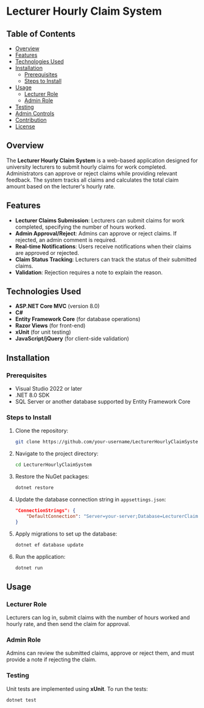 # Lecturer Hourly Claim System

## Table of Contents
- [Overview](#overview)
- [Features](#features)
- [Technologies Used](#technologies-used)
- [Installation](#installation)
  - [Prerequisites](#prerequisites)
  - [Steps to Install](#steps-to-install)
- [Usage](#usage)
  - [Lecturer Role](#lecturer-role)
  - [Admin Role](#admin-role)
- [Testing](#testing)
- [Admin Controls](#admin-controls)
- [Contribution](#contribution)
- [License](#license)

## Overview
The **Lecturer Hourly Claim System** is a web-based application designed for university lecturers to submit hourly claims for work completed. Administrators can approve or reject claims while providing relevant feedback. The system tracks all claims and calculates the total claim amount based on the lecturer's hourly rate.

## Features
- **Lecturer Claims Submission**: Lecturers can submit claims for work completed, specifying the number of hours worked.
- **Admin Approval/Reject**: Admins can approve or reject claims. If rejected, an admin comment is required.
- **Real-time Notifications**: Users receive notifications when their claims are approved or rejected.
- **Claim Status Tracking**: Lecturers can track the status of their submitted claims.
- **Validation**: Rejection requires a note to explain the reason.

## Technologies Used
- **ASP.NET Core MVC** (version 8.0)
- **C#**
- **Entity Framework Core** (for database operations)
- **Razor Views** (for front-end)
- **xUnit** (for unit testing)
- **JavaScript/jQuery** (for client-side validation)

## Installation

### Prerequisites
- Visual Studio 2022 or later
- .NET 8.0 SDK
- SQL Server or another database supported by Entity Framework Core

### Steps to Install
1. Clone the repository:
    ```bash
    git clone https://github.com/your-username/LecturerHourlyClaimSystem.git
    ```
2. Navigate to the project directory:
    ```bash
    cd LecturerHourlyClaimSystem
    ```
3. Restore the NuGet packages:
    ```bash
    dotnet restore
    ```
4. Update the database connection string in `appsettings.json`:
    ```json
    "ConnectionStrings": {
        "DefaultConnection": "Server=your-server;Database=LecturerClaimsDB;Trusted_Connection=True;"
    }
    ```
5. Apply migrations to set up the database:
    ```bash
    dotnet ef database update
    ```
6. Run the application:
    ```bash
    dotnet run
    ```

## Usage

### Lecturer Role
Lecturers can log in, submit claims with the number of hours worked and hourly rate, and then send the claim for approval.

### Admin Role
Admins can review the submitted claims, approve or reject them, and must provide a note if rejecting the claim.

### Testing
Unit tests are implemented using **xUnit**. To run the tests:
```bash
dotnet test
